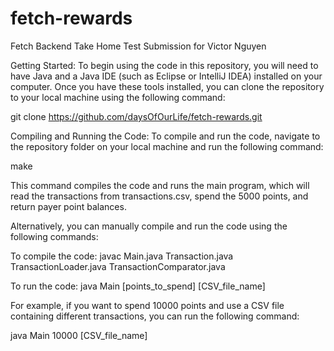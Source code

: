 # fetch-rewards
Fetch Backend Take Home Test Submission for Victor Nguyen

Getting Started:
To begin using the code in this repository, you will need to have Java and a Java IDE (such as Eclipse or IntelliJ IDEA) installed on your computer. Once you have these tools installed, you can clone the repository to your local machine using the following command:

git clone https://github.com/daysOfOurLife/fetch-rewards.git

Compiling and Running the Code:
To compile and run the code, navigate to the repository folder on your local machine and run the following command:

make 

This command compiles the code and runs the main program, which will read the transactions from transactions.csv, spend the 5000 points, and return payer point balances. 

Alternatively, you can manually compile and run the code using the following commands:

To compile the code:
javac Main.java Transaction.java TransactionLoader.java TransactionComparator.java

To run the code:
java Main [points_to_spend] [CSV_file_name]

For example, if you want to spend 10000 points and use a CSV file containing different transactions, you can run the following command:

java Main 10000 [CSV_file_name]
